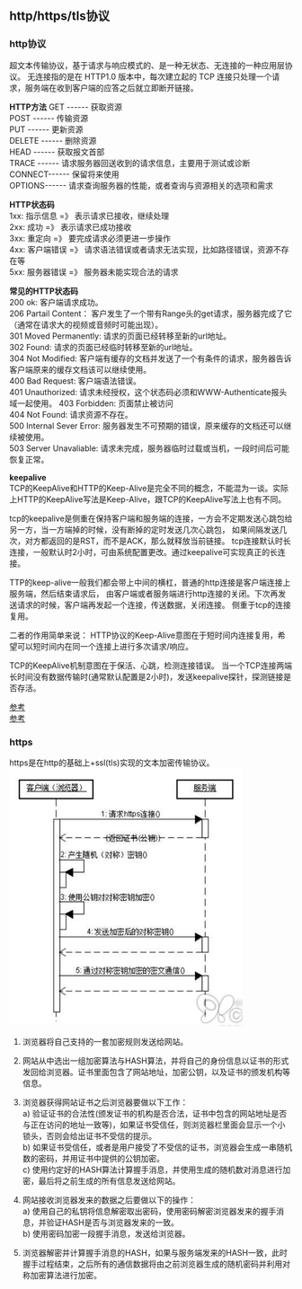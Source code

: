 ## http/https/tls协议

### http协议
   
超文本传输协议，基于请求与响应模式的、是一种无状态、无连接的一种应用层协议。
无连接指的是在 HTTP1.0 版本中，每次建立起的 TCP 连接只处理一个请求，服务端在收到客户端的应答之后就立即断开链接。
   
**HTTP方法**
GET    ------ 获取资源  
POST   ------ 传输资源  
PUT    ------ 更新资源  
DELETE ------ 删除资源  
HEAD   ------ 获取报文首部  
TRACE  ------ 请求服务器回送收到的请求信息，主要用于测试或诊断  
CONNECT------ 保留将来使用  
OPTIONS------ 请求查询服务器的性能，或者查询与资源相关的选项和需求  

**HTTP状态码**  
1xx: 指示信息   =》 表示请求已接收，继续处理  
2xx: 成功       =》 表示请求已成功接收  
3xx: 重定向     =》 要完成请求必须更进一步操作  
4xx: 客户端错误 =》 请求语法错误或者请求无法实现，比如路径错误，资源不存在等  
5xx: 服务器错误 =》 服务器未能实现合法的请求  
   
**常见的HTTP状态码**  
200 ok: 客户端请求成功。  
206 Partail Content： 客户发生了一个带有Range头的get请求，服务器完成了它（通常在请求大的视频或音频时可能出现）。  
301 Moved Permanently: 请求的页面已经转移至新的url地址。  
302 Found: 请求的页面已经临时转移至新的url地址。  
304 Not Modified: 客户端有缓存的文档并发送了一个有条件的请求，服务器告诉客户端原来的缓存文档该可以继续使用。  
400 Bad Request: 客户端语法错误。  
401 Unauthorized: 请求未经授权，这个状态码必须和WWW-Authenticate报头域一起使用。 
403 Forbidden: 页面禁止被访问   
404 Not Found: 请求资源不存在。  
500 Internal Sever Error: 服务器发生不可预期的错误，原来缓存的文档还可以继续被使用。  
503 Server Unavaliable: 请求未完成，服务器临时过载或当机，一段时间后可能恢复正常。  
  
**keepalive**  
TCP的KeepAlive和HTTP的Keep-Alive是完全不同的概念，不能混为一谈。实际上HTTP的KeepAlive写法是Keep-Alive，跟TCP的KeepAlive写法上也有不同。

tcp的keepalive是侧重在保持客户端和服务端的连接，一方会不定期发送心跳包给另一方，当一方端掉的时候，没有断掉的定时发送几次心跳包，
如果间隔发送几次，对方都返回的是RST，而不是ACK，那么就释放当前链接。
tcp连接默认时长连接，一般默认时2小时，可由系统配置更改。通过keepalive可实现真正的长连接。

TTP的keep-alive一般我们都会带上中间的横杠，普通的http连接是客户端连接上服务端，然后结束请求后，
由客户端或者服务端进行http连接的关闭。下次再发送请求的时候，客户端再发起一个连接，传送数据，关闭连接。
侧重于tcp的连接复用。

二者的作用简单来说：
HTTP协议的Keep-Alive意图在于短时间内连接复用，希望可以短时间内在同一个连接上进行多次请求/响应。

TCP的KeepAlive机制意图在于保活、心跳，检测连接错误。
当一个TCP连接两端长时间没有数据传输时(通常默认配置是2小时)，发送keepalive探针，探测链接是否存活。

[参考](https://juejin.im/post/6844903789703462925)  
[参考](https://www.jianshu.com/p/9fe2c140fa52)  

### https

https是在http的基础上+ssl(tls)实现的文本加密传输协议。
![https时序图](./images/https时序图.jpg)

1. 浏览器将自己支持的一套加密规则发送给网站。

2. 网站从中选出一组加密算法与HASH算法，并将自己的身份信息以证书的形式发回给浏览器。证书里面包含了网站地址，加密公钥，以及证书的颁发机构等信息。

3. 浏览器获得网站证书之后浏览器要做以下工作：  
    a) 验证证书的合法性(颁发证书的机构是否合法，证书中包含的网站地址是否与正在访问的地址一致等)，如果证书受信任，则浏览器栏里面会显示一个小锁头，否则会给出证书不受信的提示。  
    b) 如果证书受信任，或者是用户接受了不受信的证书，浏览器会生成一串随机数的密码，并用证书中提供的公钥加密。  
    c) 使用约定好的HASH算法计算握手消息，并使用生成的随机数对消息进行加密，最后将之前生成的所有信息发送给网站。
    
4. 网站接收浏览器发来的数据之后要做以下的操作：  
    a) 使用自己的私钥将信息解密取出密码，使用密码解密浏览器发来的握手消息，并验证HASH是否与浏览器发来的一致。  
    b) 使用密码加密一段握手消息，发送给浏览器。

5. 浏览器解密并计算握手消息的HASH，如果与服务端发来的HASH一致，此时握手过程结束，之后所有的通信数据将由之前浏览器生成的随机密码并利用对称加密算法进行加密。